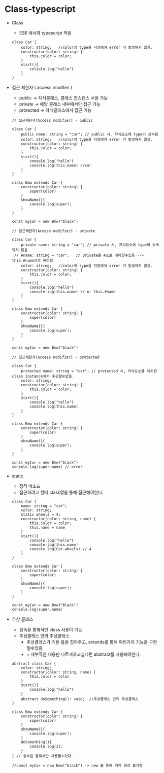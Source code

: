 # Class-typescript

- Class
    - ES6 에서의 typescript 적용
    
    ```tsx
    class Car {
    	color: string;   //color의 type을 지정해야 error 가 발생하지 않음.
    	constructor(color: string) {
    		this.color = color;
    	}
    	start(){
    		colsole.log("hello")
    	}
    }
    ```
    
- 접근 제한자 ( access modifier )
    - public → 자식클래스, 클래스 인스턴스 사용 가능
    - private → 해당 클래스 내부에서만 접근 가능
    - protected  → 자식클래스에서 접근 가능
    
    ```tsx
    // 접근제한자(Access modifier) - public
    
    class Car {
    	public name: string = "car"; // public 시, 자식요소에 type이 상속됨 
    	color: string;   //color의 type을 지정해야 error 가 발생하지 않음.
    	constructor(color: string) {
    		this.color = color;
    	}
    	start(){
    		console.log("hello")
    		console.log(this.name) //car
    	}
    }
    
    class Bmw extends Car {
    	constructor(color: string) {
    		super(color)
    	}
    	showName(){
    		console.log(super);
    	}
    }
    
    const myCar = new Bmw("black")
    ```
    
    ```tsx
    // 접근제한자(Access modifier) - private
    
    class Car {
    	private name: string = "car"; // private 시, 자식요소에 type이 상속되지 않음
     // #name: string = "car";   // private을 #으로 대체할수있음 --> this.#name으로 써야함
    	color: string;   //color의 type을 지정해야 error 가 발생하지 않음.
    	constructor(color: string) {
    		this.color = color;
    	}
    	start(){
    		console.log("hello")
    		console.log(this.name) // or this.#name 
    	}
    }
    
    class Bmw extends Car {
    	constructor(color: string) {
    		super(color)
    	}
    	showName(){
    		console.log(super);
    	}
    }
    
    const myCar = new Bmw("black")
    ```
    
    ```tsx
    // 접근제한자(Access modifier) - protected
    
    class Car {
    	protected name: string = "car"; // protected 시, 자식요소를 제외한 class instance에서 주관할수없음.
    	color: string;  
    	constructor(color: string) {
    		this.color = color;
    	}
    	start(){
    		console.log("hello")
    		console.log(this.name)
    	}
    }
    
    class Bmw extends Car {
    	constructor(color: string) {
    		super(color)
    	}
    	showName(){
    		console.log(super);
    	}
    }
    
    const myCar = new Bmw("black")
    console.log(super.name) // error
    ```
    
- static
    - 정적 메소드
    - 접근하려고 할때 class명을 통해 접근해야한다.
    
    ```tsx
    class Car {
    	name: string = "car";
    	color: string;  
    	static wheels = 4;
    	constructor(color: string, name) {
    		this.color = color;
    		this.name = name
    	}
    	start(){
    		console.log("hello")
    		console.log(this.name)
    		console.log(Car.wheels) // 4
    	}
    }
    
    class Bmw extends Car {
    	constructor(color: string) {
    		super(color)
    	}
    	showName(){
    		console.log(super);
    	}
    }
    
    const myCar = new Bmw("black")
    console.log(super.name)
    ```
    
- 추상 클래스
    - 상속을 통해서만 class 사용이 가능
    - 추상클래스 안의 추상클래스
        - 추상클래스가 기본 틀을 잡아주고, extends를 통해 여러가지 기능을 구현할수있음
        - = 세부적인 내용만 다르게하고싶다면 abstract를 사용해야한다.
    
    ```tsx
    abstract class Car {
    	color: string;  
    	constructor(color: string, name) {
    		this.color = color
    	}
    	start(){
    		console.log("hello")
    	}
    	abstract doSomething(): void;  //추상클래스 안의 추상클래스 
    }
    
    class Bmw extends Car {
    	constructor(color: string) {
    		super(color)
    	}
    	showName(){
    		console.log(super);
    	}
    	doSomething(){
    		console.log(3);
    	}
    } // 상속을 통해서만 사용할수있다. 
    
    //const myCar = new Bmw("black") -> new 를 통해 객체 생성 불가함
    ```